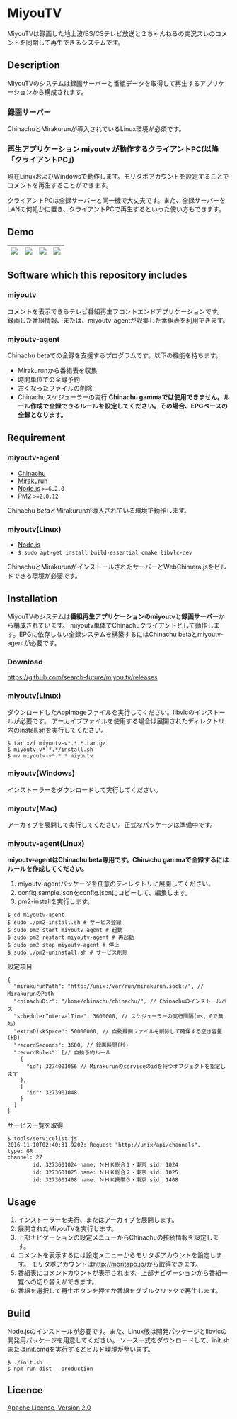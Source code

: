 MiyouTV
====
MiyouTVは録画した地上波/BS/CSテレビ放送と２ちゃんねるの実況スレのコメントを同期して再生できるシステムです。

## Description
MiyouTVのシステムは録画サーバーと番組データを取得して再生するアプリケーションから構成されます。

### 録画サーバー
ChinachuとMirakurunが導入されているLinux環境が必須です。

### 再生アプリケーション miyoutv が動作するクライアントPC(以降「クライアントPC」)
現在LinuxおよびWindowsで動作します。モリタポアカウントを設定することでコメントを再生することができます。

クライアントPCは全録サーバーと同一機で大丈夫です。また、全録サーバーをLANの何処かに置き、クライアントPCで再生するといった使い方もできます。

## Demo
|![](https://search-future.github.io/miyou.tv/demo-player.png)|![](https://search-future.github.io/miyou.tv/demo-search.png)|![](https://search-future.github.io/miyou.tv/demo-programs.png)|![](https://search-future.github.io/miyou.tv/demo-recorded.png)|
|---|---|---|---|

## Software which this repository includes
### miyoutv
コメントを表示できるテレビ番組再生フロントエンドアプリケーションです。
録画した番組情報、または、miyoutv-agentが収集した番組表を利用できます。

### miyoutv-agent
Chinachu betaでの全録を支援するプログラムです。以下の機能を持ちます。
* Mirakurunから番組表を収集
* 時間単位での全録予約
* 古くなったファイルの削除
* Chinachuスケジューラーの実行
**Chinachu gammaでは使用できません。ルール作成で全録できるルールを設定してください。その場合、EPGベースの全録となります。**

## Requirement
### miyoutv-agent
* [Chinachu](https://github.com/Chinachu/Chinachu)
* [Mirakurun](https://github.com/Chinachu/Mirakurun)
* [Node.js](http://nodejs.org/) `>=6.2.0`
* [PM2](http://pm2.keymetrics.io/) `>=2.0.12`

Chinachu *beta*とMirakurunが導入されている環境で動作します。

### miyoutv(Linux)
* [Node.js](http://nodejs.org/)
* `$ sudo apt-get install build-essential cmake libvlc-dev`

ChinachuとMirakurunがインストールされたサーバーとWebChimera.jsをビルドできる環境が必要です。

## Installation
MiyouTVのシステムは**番組再生アプリケーションのmiyoutv**と**録画サーバー**から構成されています。
miyoutv単体でChinachuクライアントとして動作します。EPGに依存しない全録システムを構築するにはChinachu betaとmiyoutv-agentが必要です。
### Download
<https://github.com/search-future/miyou.tv/releases>

### miyoutv(Linux)
ダウンロードしたAppImageファイルを実行してください。libvlcのインストールが必要です。
アーカイブファイルを使用する場合は展開されたディレクトリ内のinstall.shを実行してください。
```
$ tar xzf miyoutv-v*.*.*.tar.gz
$ miyoutv-v*.*.*/install.sh
$ mv miyoutv-v*.*.* miyoutv
```

### miyoutv(Windows)
インストーラーをダウンロードして実行してください。

### miyoutv(Mac)
アーカイブを展開して実行してください。正式なパッケージは準備中です。

### miyoutv-agent(Linux)
**miyoutv-agentはChinachu beta専用です。Chinachu gammaで全録するにはルールを作成してください。**

1. miyoutv-agentパッケージを任意のディレクトリに展開してください。
2. config.sample.jsonをconfig.jsonにコピーして、編集します。
3. pm2-installを実行します。

```
$ cd miyoutv-agent
$ sudo ./pm2-install.sh # サービス登録
$ sudo pm2 start miyoutv-agent # 起動
$ sudo pm2 restart miyoutv-agent # 再起動
$ sudo pm2 stop miyoutv-agent # 停止
$ sudo ./pm2-uninstall.sh # サービス削除
```

設定項目
```
{
  "mirakurunPath": "http://unix:/var/run/mirakurun.sock:/", // MirakurunのPath
  "chinachuDir": "/home/chinachu/chinachu/", // Chinachuのインストールパス
  "schedulerIntervalTime": 3600000, // スケジューラーの実行間隔(ms, 0で無効)
  "extraDiskSpace": 50000000, // 自動録画ファイルを削除して確保する空き容量(kB)
  "recordSeconds": 3600, // 録画時間(秒)
  "recordRules": [// 自動予約ルール
    {
      "id": 3274001056 // Mirakurunのserviceのidを持つオブジェクトを指定します
    },
    {
      "id": 3273901048
    }
  ]
}
```
サービス一覧を取得
```
$ tools/servicelist.js
2016-11-10T02:40:31.920Z: Request "http://unix/api/channels".
type: GR
channel: 27
        id: 3273601024 name: ＮＨＫ総合１・東京 sid: 1024
        id: 3273601025 name: ＮＨＫ総合２・東京 sid: 1025
        id: 3273601408 name: ＮＨＫ携帯Ｇ・東京 sid: 1408
```

## Usage
1. インストーラーを実行、またはアーカイブを展開します。
2. 展開されたMiyouTVを実行します。
3. 上部ナビゲーションの設定メニューからChinachuの接続情報を設定します。
4. コメントを表示するには設定メニューからモリタポアカウントを設定します。
モリタポアカウントは<http://moritapo.jp/>から取得できます。
5. 番組表にコメントカウントが表示されます。上部ナビゲーションから番組一覧への切り替えができます。
6. 番組を選択して再生ボタンを押すか番組をダブルクリックで再生します。

## Build
Node.jsのインストールが必要です。また、Linux版は開発パッケージとlibvlcの開発用パッケージを用意してください。
ソース一式をダウンロードして、init.shまたはinit.cmdを実行するとビルド環境が整います。
```
$ ./init.sh
$ npm run dist --production
```

## Licence
[Apache License, Version 2.0](https://github.com/search-future/miyou.tv/blob/master/LICENSE)

